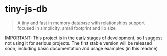 # tiny-js-db

> A tiny and fast in memory database with relationships support focused in simplicity, small footprint and lib size

IMPORTANT: This project is in the early stages of development, so I suggest not using it for serious projects.
The first stable version will be released soon, including basic documentation and usage examples (in this readme)

